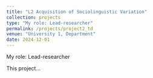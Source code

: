 ```yaml
---
title: "L2 Acquisition of Sociolinguistic Variation"
collection: projects
type: "My role: Lead-researcher"
permalink: /projects/project2_td
venue: "University 1, Department"
date: 2024-12-01
---
```


My role: Lead-researcher

This project...

